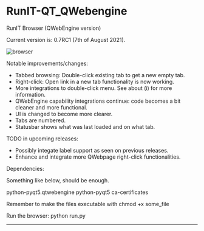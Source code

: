 # RunIT-QT_QWebengine
RunIT Browser (QWebEngine version)

Current version is: 0.7RC1 (7th of August 2021).


![browser](https://user-images.githubusercontent.com/29865797/128581188-7023303a-a561-40bd-b37c-a82f4eaf9d23.png)


Notable improvements/changes:



- Tabbed browsing: Double-click existing tab to get a new empty tab.
- Right-click: Open link in a new tab functionality is now working.
- More integrations to double-click menu. See about (i) for more information.
- QWebEngine capability integrations continue: code becomes a bit cleaner and more functional.
- UI is changed to become more clearer.
- Tabs are numbered. 
- Statusbar shows what was last loaded and on what tab.

TODO in upcoming releases: 

- Possibly integate label support as seen on previous releases.
- Enhance and integrate more QWebpage right-click functionalities.

	

Dependencies:

Something like below, should be enough.

python-pyqt5.qtwebengine python-pyqt5 ca-certificates




Remember to make the files executable with chmod +x some_file

Run the browser: python run.py 


_______________________________________
